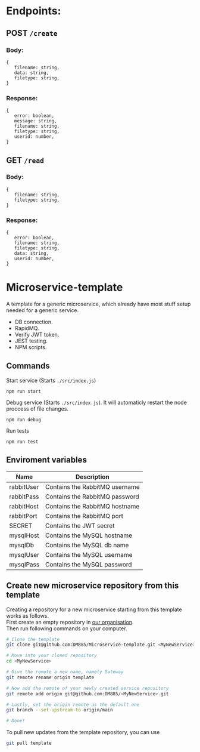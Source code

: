 # Endpoints:

## POST `/create`
### Body:
```
{
   filename: string,
   data: string,
   filetype: string,
}
```
### Response:

```
{
   error: boolean,
   message: string,
   filename: string,
   filetype: string,
   userid: number,
}
```
## GET `/read`
### Body:
```
{
   filename: string,
   filetype: string,
}
```
### Response:
```
{
   error: boolean,
   filename: string,
   filetype: string,
   data: string,
   userid: number,
}
```


# Microservice-template
A template for a generic microservice, which already have most stuff setup needed for a generic service.
- DB connection.
- RapidMQ.
- Verify JWT token.
- JEST testing.
- NPM scripts.

## Commands
Start service (Starts `./src/index.js`)
```
npm run start
```


Debug service (Starts `./src/index.js`). It will automaticly restart the node proccess of file changes.
```
npm run debug
```

Run tests
```
npm run test
```

## Enviroment variables
| Name       | Description                    |
|------------|--------------------------------|
| rabbitUser | Contains the RabbitMQ username |
| rabbitPass | Contains the RabbitMQ password |
| rabbitHost | Contains the RabbitMQ hostname |
| rabbitPort | Contains the RabbitMQ port     |
| SECRET     | Contains the JWT secret        |
| mysqlHost  | Contains the MySQL hostname    |
| mysqlDb    | Contains the MySQL db name     |
| mysqlUser  | Contains the MySQL username    |
| mysqlPass  | Contains the MySQL password    |


## Create new microservice repository from this template
Creating a repository for a new microservice starting from this template works as follows.  
First create an empty repository in [our organisation](https://github.com/DM885).  
Then run following commands on your computer.
```sh
# Clone the template
git clone git@github.com:DM885/Microservice-template.git <MyNewService>

# Move into your cloned repository
cd <MyNewService>

# Give the remote a new name, namely Gateway
git remote rename origin template

# Now add the remote of your newly created service repository
git remote add origin git@github.com:DM885/<MyNewService>.git

# Lastly, set the origin remote as the default one
git branch --set-upstream-to origin/main

# Done!
```

To pull new updates from the template repository, you can use
```sh
git pull template
```


